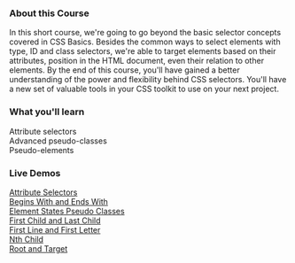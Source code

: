 ### About this Course

In this short course, we're going to go beyond the basic selector concepts covered in CSS Basics. Besides the common ways to select elements with type, ID and class selectors, we're able to target elements based on their attributes, position in the HTML document, even their relation to other elements. By the end of this course, you'll have gained a better understanding of the power and flexibility behind CSS selectors. You'll have a new set of valuable tools in your CSS toolkit to use on your next project.

### What you'll learn

Attribute selectors  
Advanced pseudo-classes  
Pseudo-elements

### Live Demos

[Attribute Selectors](https://adamelliotfields.github.io/treehouse/css/css-selectors/attribute-selectors/index.html)  
[Begins With and Ends With](https://adamelliotfields.github.io/treehouse/css/css-selectors/begins-with-and-ends-with/index.html)  
[Element States Pseudo Classes](https://adamelliotfields.github.io/treehouse/css/css-selectors/element-states-pseudo-classes/index.html)  
[First Child and Last Child](https://adamelliotfields.github.io/treehouse/css/css-selectors/first-child-and-last-child/index.html)  
[First Line and First Letter](https://adamelliotfields.github.io/treehouse/css/css-selectors/first-line-and-first-letter/index.html)  
[Nth Child](https://adamelliotfields.github.io/treehouse/css/css-selectors/nth-child/index.html)  
[Root and Target](https://adamelliotfields.github.io/treehouse/css/css-selectors/root-and-target/index.html)  
